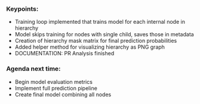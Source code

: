 ### Keypoints:

- Training loop implemented that trains model for each internal node in hierarchy
- Model skips training for nodes with single child, saves those in metadata
- Creation of hierarchy mask matrix for final prediction probabilities
- Added helper method for visualizing hierarchy as PNG graph
- DOCUMENTATION: PR Analysis finished

### Agenda next time:

- Begin model evaluation metrics
- Implement full prediction pipeline
- Create final model combining all nodes
